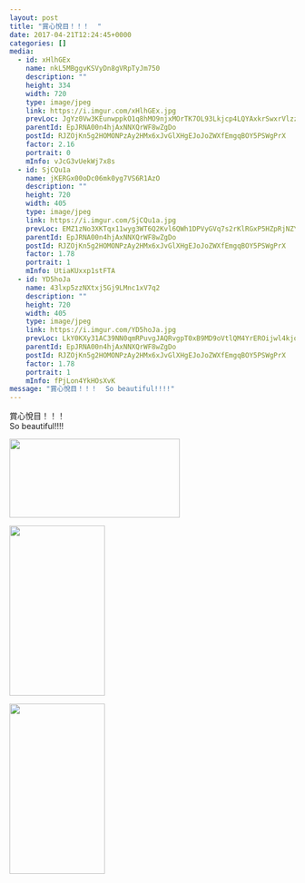```yaml
---
layout: post
title: "賞心悅目！！！  " 
date: 2017-04-21T12:24:45+0000 
categories: [] 
media:
  - id: xHlhGEx
    name: nkL5MBggvKSVyDn8gVRpTyJm750
    description: ""   
    height: 334
    width: 720
    type: image/jpeg
    link: https://i.imgur.com/xHlhGEx.jpg
    prevLoc: JgYz0Vw3KEunwppkO1q8hMO9njxMOrTK7OL93Lkjcp4LQYAxkrSwxrVlzzN6FwzEXlk8RkC1kyGyBzn8FvRLQAjxKlhNAgGMOGQ7ur63EGymjMuJYQyvkQBYiL9nW9pwPxHmgQQjm0gNfYR0WxNY6RfJBOG3yEA1HrE6kBQ9mmi9Jvr9PglDI7gWElzwBXfDVrwEKzDwhMzOJrwr80hOZrK79LBPIlPxV3Xk50hjl88OM1yKhJPQwOBgJ2fQ7vAxpvRKcnZ3
    parentId: EpJRNA00n4hjAxNNXQrWF8wZgDo
    postId: RJZOjKn5g2HOMONPzAy2HMx6xJvGlXHgEJoJoZWXfEmgqBOY5PSWgPrX
    factor: 2.16
    portrait: 0
    mInfo: vJcG3vUekWj7x8s
  - id: SjCQu1a
    name: jKERGx00oDc06mk0yg7VS6R1AzO
    description: ""   
    height: 720
    width: 405
    type: image/jpeg
    link: https://i.imgur.com/SjCQu1a.jpg
    prevLoc: EMZ1zNo3XKTqx11wyg3WT6Q2Kvl6QWh1DPVyGVq7s2rKlRGxP5HZpRjNZYZ3u7Xgv6D5ALfxgZ8rYLE2cV7XQ9olMMIvQKL8nZplcLpnxZpXpXSlGg1kXrnAczWPRgWXjWtV1OwLgqBAikgpEzr1l3i5Oz3A5GGjcYjXWYy89KFoPPXzAQjvtnXRxkk5AOF9A12zAEWNTJEDv8K3OgCKoXNzqp08uqDpW7zzrwTVx1yRZqp3TyBQz5K5MLc2zGE0M0RmILK
    parentId: EpJRNA00n4hjAxNNXQrWF8wZgDo
    postId: RJZOjKn5g2HOMONPzAy2HMx6xJvGlXHgEJoJoZWXfEmgqBOY5PSWgPrX
    factor: 1.78
    portrait: 1
    mInfo: UtiaKUxxp1stFTA
  - id: YD5hoJa
    name: 43lxp5zzNXtxj5Gj9LMnc1xV7q2
    description: ""   
    height: 720
    width: 405
    type: image/jpeg
    link: https://i.imgur.com/YD5hoJa.jpg
    prevLoc: LkY0KXy31AC39NN0qmRPuvgJAQRvgpT0xB9MD9oVtlQM4YrEROijwl4kjojViJy7wG1x3MF05RDg9kNvS31o7vwm8AsvrDpZxv5mfGXN67XVXBs1n4J38YMEFMmBrE4JDvCNjZ338Dm3iq0NNG1VJpfxGDYDgyQru7BqX725JNiYZZ5GmA7niXBAWNNvp5FDxw0zNWrRH5X94xMOR0fmwBWAPjNnTj6zBwxzmDTMzmPGmwKyS4DYoovlDNtR921rXm7jFpz
    parentId: EpJRNA00n4hjAxNNXQrWF8wZgDo
    postId: RJZOjKn5g2HOMONPzAy2HMx6xJvGlXHgEJoJoZWXfEmgqBOY5PSWgPrX
    factor: 1.78
    portrait: 1
    mInfo: fPjLon4YkHOsXvK
message: "賞心悅目！！！  So beautiful!!!!"
---
```


賞心悅目！！！  
So beautiful!!!!


[//]: #media:  
<a href="https://i.imgur.com/xHlhGEx.jpg"><img src="https://i.imgur.com/xHlhGEx.jpg" height="139" width="300" /></a> 
  

<a href="https://i.imgur.com/SjCQu1a.jpg"><img src="https://i.imgur.com/SjCQu1a.jpg" height="300" width="168" /></a> 
  

<a href="https://i.imgur.com/YD5hoJa.jpg"><img src="https://i.imgur.com/YD5hoJa.jpg" height="300" width="168" /></a> 
 
